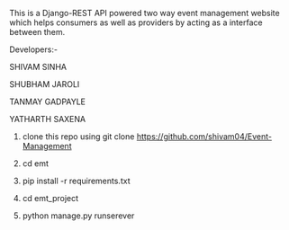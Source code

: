 This is a Django-REST API powered two way event management website which helps consumers as well as providers by acting as a interface between them.

Developers:-

SHIVAM SINHA

SHUBHAM JAROLI

TANMAY GADPAYLE

YATHARTH SAXENA

1. clone this repo using git clone https://github.com/shivam04/Event-Management

2. cd emt

3. pip install -r requirements.txt

4. cd emt_project

5. python manage.py runserever
